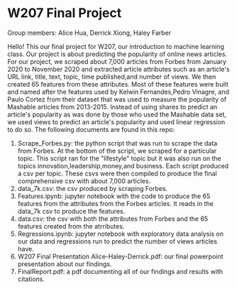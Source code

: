# W207 Final Project

Group members: Alice Hua, Derrick Xiong, Haley Farber

Hello! This our final project for W207, our introduction to machine learning class. Our project is about predicting the popularity of online news articles. For our project, we scraped about 7,000 articles from Forbes from January 2020 to November 2020 and extracted article attributes such as an article's URL link, title, text, topic, time published,and number of views. We then created 65 features from these attributes. Most of these features were built and named after the features used by Kelwin Fernandes,Pedro Vinagre, and Paulo Cortez from their dataset that was used to measure the popularity of Mashable articles from 2013-2015. Instead of using shares to predict an article's popularity as was done by those who used the Mashable data set, we used views to predict an article's popularity and used linear regression to do so. The following documents are found in this repo:

1) Scrape_Forbes.py: the python script that was run to scrape the data from Forbes. At the bottom of the script, we scraped for a particular topic. This script ran for the "lifestyle" topic but it was also run on the topics innovation,leadership,money,and business. Each script produced a csv per topic. These csvs were then compiled to produce the final comprehensive csv with about 7,000 articles.
2) data_7k.csv: the csv produced by scraping Forbes.
3) Features.ipynb: jupyter notebook with the code to produce the 65 features from the attributes from the Forbes articles. It reads in the data_7k csv to produce the features.
4) data.csv: the csv with both the attributes from Forbes and the 65 features created from the atrributes.
5) Regressions.ipynb: jupyter notebook with exploratory data analysis on our data and regressions run to predict the number of views articles have. 
6) W207 Final Presentation Alice-Haley-Derrick.pdf: our final powerpoint presentation about our findings.
7) FinalReport.pdf: a pdf documenting all of our findings and results with citations. 


